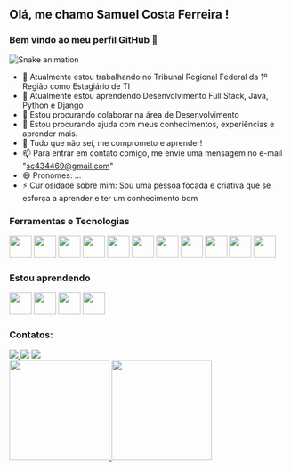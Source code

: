 ## Olá, me chamo Samuel Costa Ferreira ! 
### Bem vindo ao meu perfil GitHub 👋

![Snake animation](https://github.com/samuhcosta/samuhcosta/blob/output/github-contribution-grid-snake.svg)

- 🔭 Atualmente estou trabalhando no Tribunal Regional Federal da 1º Região como Estagiário de TI
- 🌱 Atualmente estou aprendendo Desenvolvimento Full Stack, Java, Python e Django
- 👯 Estou procurando colaborar na área de Desenvolvimento
- 🤔 Estou procurando ajuda com meus conhecimentos, experiências e aprender mais.
- 💬 Tudo que não sei, me comprometo e aprender!
- 📫 Para entrar em contato comigo, me envie uma mensagem no e-mail "sc434469@gmail.com"
- 😄 Pronomes: ...
- ⚡ Curiosidade sobre mim: Sou uma pessoa focada e criativa que se esforça a aprender e ter um conhecimento bom

### Ferramentas e Tecnologias

<img src="https://cdn.jsdelivr.net/gh/devicons/devicon/icons/python/python-original-wordmark.svg" width="40" height="40" /> <img src="https://cdn.jsdelivr.net/gh/devicons/devicon/icons/django/django-plain-wordmark.svg" width="40" height="40" />
<img src="https://cdn.jsdelivr.net/gh/devicons/devicon/icons/mysql/mysql-original-wordmark.svg" width="40" height="40" />
<img src="https://cdn.jsdelivr.net/gh/devicons/devicon/icons/html5/html5-original-wordmark.svg" width="40" height="40" />
<img src="https://cdn.jsdelivr.net/gh/devicons/devicon/icons/css3/css3-original-wordmark.svg" width="40" height="40" />
<img src="https://cdn.jsdelivr.net/gh/devicons/devicon/icons/javascript/javascript-plain.svg" width="40" height="40" />
<img src="https://cdn.jsdelivr.net/gh/devicons/devicon/icons/aftereffects/aftereffects-original.svg" width="40" height="40" />
<img src="https://cdn.jsdelivr.net/gh/devicons/devicon/icons/photoshop/photoshop-plain.svg" width="40" height="40" />
<img src="https://cdn.jsdelivr.net/gh/devicons/devicon/icons/illustrator/illustrator-plain.svg" width="40" height="40" />
<img src="https://cdn.jsdelivr.net/gh/devicons/devicon/icons/premierepro/premierepro-original.svg" width="40" height="40" />
<img src="https://cdn.jsdelivr.net/gh/devicons/devicon/icons/c/c-original.svg" width="40" height="40" />

### Estou aprendendo
<img src="https://cdn.jsdelivr.net/gh/devicons/devicon/icons/java/java-original-wordmark.svg" width="40" height="40" /> <img src="https://cdn.jsdelivr.net/gh/devicons/devicon/icons/spring/spring-original-wordmark.svg" width="40" height="40" />
<img src="https://cdn.jsdelivr.net/gh/devicons/devicon/icons/python/python-original-wordmark.svg" width="40" height="40" />
<img src="https://cdn.jsdelivr.net/gh/devicons/devicon/icons/django/django-plain-wordmark.svg" width="40" height="40" />

### Contatos:

<div>
  <a href="https://www.instagram.com/samuh_bsb/" target="_blank"> <img src="https://img.shields.io/badge/-Instagram-%23E4405F?style=for-the-badge&logo=instagram&logoColor=white" target="_blank"> </a>
  <a href = "mailto:sc434469@gmail.com"><img src="https://img.shields.io/badge/Gmail-D14836?style=for-the-badge&logo=gmail&logoColor=white" target="_blank"></a>
<a href="https://www.linkedin.com/in/samuelcostaferreira/" target="_blank"><img src="https://img.shields.io/badge/-LinkedIn-%230077B5?style=for-the-badge&logo=linkedin&logoColor=white" target="_blank"></a>
</div>
                                
<div>
  <a href="https://github.com/seu-usuário-aqui">
  <img height="180em" src="https://github-readme-stats.vercel.app/api/top-langs/?username=samuhcosta&layout=compact&langs_count=7&theme=dracula"/>
  <img height="180em" src="https://github-readme-stats.vercel.app/api?username=samuhcosta&show_icons=true&theme=dracula&include_all_commits=true&count_private=true"/>
</div>

